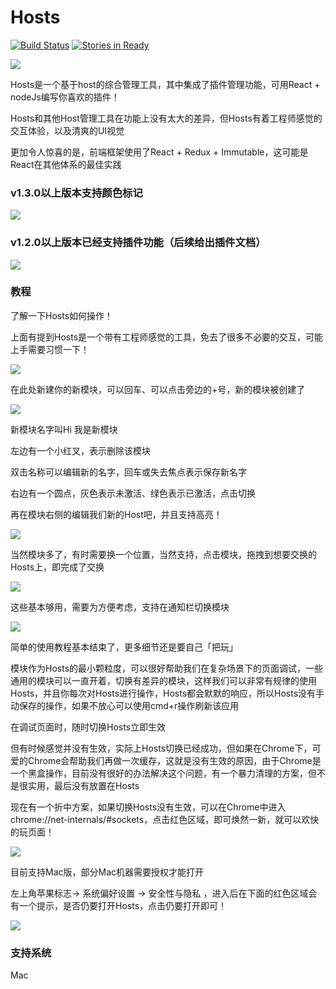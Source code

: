 # Hosts 
[![Build Status](https://travis-ci.org/wuguzi/Hosts.svg?branch=master)](https://travis-ci.org/wuguzi/Hosts)
[![Stories in Ready](https://badge.waffle.io/wuguzi/Hosts.png?label=ready&title=Ready)](http://waffle.io/wuguzi/Hosts)

![](https://github.com/wuguzi/Hosts/blob/master/build/Mac/icon_32x32@2x.png?raw=true)

Hosts是一个基于host的综合管理工具，其中集成了插件管理功能，可用React + nodeJs编写你喜欢的插件！

Hosts和其他Host管理工具在功能上没有太大的差异，但Hosts有着工程师感觉的交互体验，以及清爽的UI视觉

更加令人惊喜的是，前端框架使用了React + Redux + Immutable，这可能是React在其他体系的最佳实践

### v1.3.0以上版本支持颜色标记
![](https://github.com/wuguzi/Hosts/blob/master/showImg/v1/1.png?raw=true)

### v1.2.0以上版本已经支持插件功能（后续给出插件文档）

![](https://github.com/wuguzi/Hosts/blob/master/showImg/9.png?raw=true)

### 教程
了解一下Hosts如何操作！

上面有提到Hosts是一个带有工程师感觉的工具，免去了很多不必要的交互，可能上手需要习惯一下！

![](https://github.com/wuguzi/Hosts/blob/master/showImg/7.png?raw=true)

在此处新建你的新模块，可以回车、可以点击旁边的+号，新的模块被创建了

![](https://github.com/wuguzi/Hosts/blob/master/showImg/3.png?raw=true)

新模块名字叫Hi 我是新模块

左边有一个小红叉，表示删除该模块

双击名称可以编辑新的名字，回车或失去焦点表示保存新名字

右边有一个圆点，灰色表示未激活、绿色表示已激活，点击切换

再在模块右侧的编辑我们新的Host吧，并且支持高亮！

![](https://github.com/wuguzi/Hosts/blob/master/showImg/4.png?raw=true)

当然模块多了，有时需要换一个位置，当然支持，点击模块，拖拽到想要交换的Hosts上，即完成了交换

![](https://github.com/wuguzi/Hosts/blob/master/showImg/6.png?raw=true)

这些基本够用，需要为方便考虑，支持在通知栏切换模块

![](https://github.com/wuguzi/Hosts/blob/master/showImg/1.png?raw=true)

简单的使用教程基本结束了，更多细节还是要自己「把玩」

模块作为Hosts的最小颗粒度，可以很好帮助我们在复杂场景下的页面调试，一些通用的模块可以一直开着，切换有差异的模块，这样我们可以非常有规律的使用Hosts，并且你每次对Hosts进行操作，Hosts都会默默的响应，所以Hosts没有手动保存的操作，如果不放心可以使用cmd+r操作刷新该应用

在调试页面时，随时切换Hosts立即生效

但有时候感觉并没有生效，实际上Hosts切换已经成功，但如果在Chrome下，可爱的Chrome会帮助我们再做一次缓存，这就是没有生效的原因，由于Chrome是一个黑盒操作，目前没有很好的办法解决这个问题，有一个暴力清理的方案，但不是很实用，最后没有放置在Hosts

现在有一个折中方案，如果切换Hosts没有生效，可以在Chrome中进入chrome://net-internals/#sockets，点击红色区域，即可焕然一新，就可以欢快的玩页面！

![](https://github.com/wuguzi/Hosts/blob/master/showImg/5.png?raw=true)

目前支持Mac版，部分Mac机器需要授权才能打开

左上角苹果标志-> 系统偏好设置 -> 安全性与隐私 ，进入后在下面的红色区域会有一个提示，是否仍要打开Hosts，点击仍要打开即可！

![](https://github.com/wuguzi/Hosts/blob/master/showImg/2.png?raw=true)

### 支持系统
Mac

